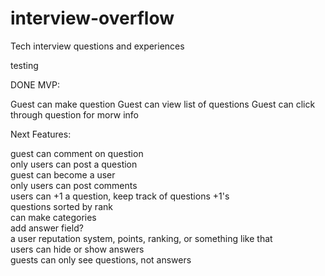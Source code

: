 interview-overflow
==================

Tech interview questions and experiences

testing

DONE MVP:

Guest can make question
Guest can view list of questions
Guest can click through question for morw info

Next Features:

guest can comment on question  
only users can post a question  
guest can become a user  
only users can post comments  
users can +1 a question, keep track of questions +1's  
questions sorted by rank  
can make categories  
add answer field?  
a user reputation system, points, ranking, or something like that  
users can hide or show answers  
guests can only see questions, not answers  
